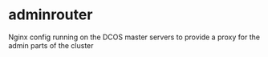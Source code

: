 # adminrouter
Nginx config running on the DCOS master servers to provide a proxy for the admin parts of the cluster
